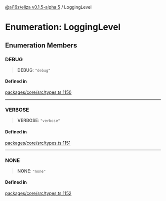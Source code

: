 [@ai16z/eliza v0.1.5-alpha.5](../index.md) / LoggingLevel

# Enumeration: LoggingLevel

## Enumeration Members

### DEBUG

> **DEBUG**: `"debug"`

#### Defined in

[packages/core/src/types.ts:1150](https://github.com/chefron/eliza/blob/main/packages/core/src/types.ts#L1150)

***

### VERBOSE

> **VERBOSE**: `"verbose"`

#### Defined in

[packages/core/src/types.ts:1151](https://github.com/chefron/eliza/blob/main/packages/core/src/types.ts#L1151)

***

### NONE

> **NONE**: `"none"`

#### Defined in

[packages/core/src/types.ts:1152](https://github.com/chefron/eliza/blob/main/packages/core/src/types.ts#L1152)
